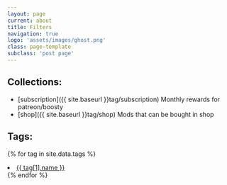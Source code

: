 ```yaml
---
layout: page
current: about
title: Filters
navigation: true
logo: 'assets/images/ghost.png'
class: page-template
subclass: 'post page'
---
```


## Collections:

- [subscription]({{ site.baseurl }}tag/subscription)
Monthly rewards for patreon/boosty 
- [shop]({{ site.baseurl }}tag/shop)
Mods that can be bought in shop

## Tags:

{% for tag in site.data.tags %}
<li><a href="{{ site.baseurl }}tag/{{ tag[1].name }}">{{ tag[1].name }}</a></li>
{% endfor %}